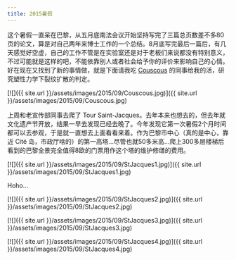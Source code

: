 ```yaml
---
title: 2015暑假
---
```


这个暑假一直呆在巴黎，从五月底南法会议开始坚持写完了三篇总页数差不多80页的论文，算是对自己两年来博士工作的一个总结。8月底写完最后一篇后，有几天感觉好空虚，自己的工作不管是在实验室还是对于老板们来说都没有特别意义，不过可能就是这样的吧，不能依靠别人或者社会给予你的评价来影响自己的心情。好在现在又找到了新的事情做，就是下面请我吃 [Couscous](https://fr.wikipedia.org/wiki/Couscous) 的同事给我的活，研究塑性力学下裂纹扩散的判定。

[![]({{ site.url }}/assets/images/2015/09/Couscous.jpg)]({{ site.url }}/assets/images/2015/09/Couscous.jpg)

上周和老宣传部同事去爬了 Tour Saint-Jacques。去年本来也想去的，但去年就文化遗产节开放，结果一早去发现已经去晚了。今年发现它第一次暑假2个月时间都可以去参观，于是就一直想去上面看看来着。作为巴黎市中心（真的是中心，靠近 Cité 岛，市政厅啥的）的第一高塔...尽管也就50多米高...爬上300多层楼梯后看到的巴黎全景完全值得8欧的门票用作这个塔的维护修缮的费用。

[![]({{ site.url }}/assets/images/2015/09/StJacques1.jpg)]({{ site.url }}/assets/images/2015/09/StJacques1.jpg)

Hoho...

[![]({{ site.url }}/assets/images/2015/09/StJacques2.jpg)]({{ site.url }}/assets/images/2015/09/StJacques2.jpg)

[![]({{ site.url }}/assets/images/2015/09/StJacques3.jpg)]({{ site.url }}/assets/images/2015/09/StJacques3.jpg)

[![]({{ site.url }}/assets/images/2015/09/StJacques4.jpg)]({{ site.url }}/assets/images/2015/09/StJacques4.jpg)